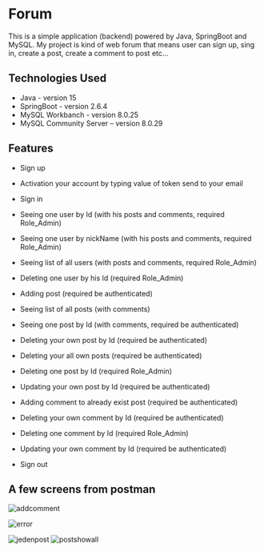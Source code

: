 


# Forum
This is a simple application (backend)  powered by Java, SpringBoot and MySQL.
My project is kind of web forum that means user can sign up, sing in, create a post, create a comment to post etc…


## Technologies Used
- Java - version 15
- SpringBoot - version 2.6.4
- MySQL Workbanch - version 8.0.25
- MySQL Community Server – version 8.0.29 
 

## Features
- Sign up 
- Activation your account by typing value of token send to your email
- Sign in

- Seeing one user by Id (with his posts and comments, required Role_Admin)
- Seeing one user by nickName (with his posts and comments, required Role_Admin)
- Seeing list of all users (with posts and comments, required Role_Admin)
- Deleting one user by his Id (required Role_Admin)

- Adding post (required be authenticated)
- Seeing list of all posts (with comments)
- Seeing one post by Id (with comments, required be authenticated)
- Deleting your own post by Id (required be authenticated)
- Deleting your all own posts (required be authenticated)
- Deleting one post by Id (required Role_Admin)
- Updating your own post by Id (required be authenticated)

- Adding comment to already exist post (required be authenticated)
- Deleting your own comment by Id (required be authenticated)
- Deleting one comment by Id (required Role_Admin)
- Updating your own comment by Id (required be authenticated)

- Sign out

## A few screens from postman


![addcomment](https://user-images.githubusercontent.com/108268872/175955600-5ef594a6-f928-4b93-bfd7-b4eafe117f12.png)

![error](https://user-images.githubusercontent.com/108268872/175955610-5793c8c9-31e6-49f3-a852-c0c21b34ff1e.png)


![jedenpost](https://user-images.githubusercontent.com/108268872/175955641-e86cadfe-f7ac-447b-9c6b-00dfdc7e7146.png)
![postshowall](https://user-images.githubusercontent.com/108268872/175955650-93903add-4c93-4219-8053-485bfe7648a0.png)


